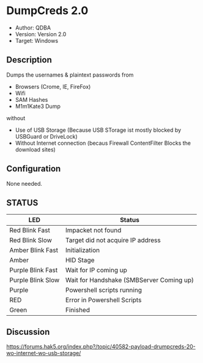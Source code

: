 # DumpCreds 2.0 
* Author: QDBA
* Version: Version 2.0
* Target: Windows

## Description

Dumps the usernames & plaintext passwords from 
 - Browsers (Crome, IE, FireFox)
 - Wifi 
 - SAM Hashes
 - M1m1Kate3 Dump
 
 without 
 - Use of USB Storage (Because USB STorage ist mostly blocked by USBGuard or DriveLock)
 - Without Internet connection (becaus Firewall ContentFilter Blocks the download sites)
 

## Configuration

None needed. 

## STATUS

| LED                | Status                                       |
| ------------------ | -------------------------------------------- |
| Red Blink Fast     | Impacket not found
| Red Blink Slow     | Target did not acquire IP address
| Amber Blink Fast   | Initialization
| Amber              | HID Stage
| Purple Blink Fast  | Wait for IP coming up
| Purple Blink Slow  | Wait for Handshake (SMBServer Coming up)
| Purple             | Powershell scripts running  
| RED                | Error in Powershell Scripts
| Green              | Finished

## Discussion

https://forums.hak5.org/index.php?/topic/40582-payload-drumpcreds-20-wo-internet-wo-usb-storage/